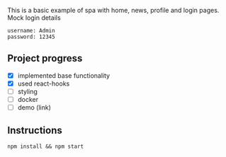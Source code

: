 
This is a basic example of spa with home, news, profile and login pages.
Mock login details

```
username: Admin
password: 12345
```
## Project progress

- [x] implemented base functionality
- [x] used react-hooks
- [ ] styling
- [ ] docker
- [ ] demo (link)

## Instructions

```
npm install && npm start
```
